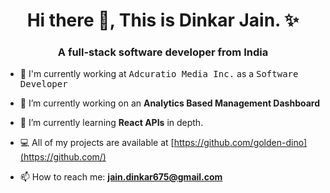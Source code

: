 <h1 align='center'> Hi there 👋, This is Dinkar Jain. ✨ </h1>
<h3 align='center'> A full-stack software developer from India </h3>


- 🏢 I'm currently working at <kbd>Adcuratio Media Inc.</kbd> as a <kbd>Software Developer</kbd>

- 🔭 I’m currently working on an **Analytics Based Management Dashboard**
 
- 🌱 I’m currently learning **React APIs** in depth.
 
- 💻 All of my projects are available at [https://github.com/golden-dino](https://github.com/)
 
- 📫 How to reach me: **jain.dinkar675@gmail.com**
